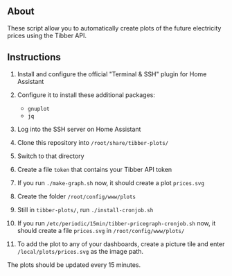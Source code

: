 ## About

These script allow you to automatically create plots of the future electricity
prices using the Tibber API.

## Instructions

1.  Install and configure the official "Terminal & SSH" plugin for Home Assistant
2.  Configure it to install these additional packages:

    - `gnuplot`
    - `jq`

3.  Log into the SSH server on Home Assistant
4.  Clone this repository into `/root/share/tibber-plots/`
5.  Switch to that directory
6.  Create a file `token` that contains your Tibber API token
7.  If you run `./make-graph.sh` now, it should create a plot `prices.svg`
8.  Create the folder `/root/config/www/plots`
9.  Still in `tibber-plots/`, run `./install-cronjob.sh`
10. If you run `/etc/periodic/15min/tibber-pricegraph-cronjob.sh` now, it should create a file `prices.svg` in `/root/config/www/plots/`
11. To add the plot to any of your dashboards, create a picture tile and enter `/local/plots/prices.svg` as the image path.

The plots should be updated every 15 minutes.
